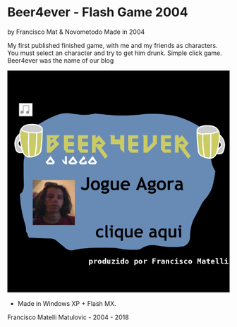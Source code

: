 # Beer4ever - Flash Game 2004
by Francisco Mat & Novometodo
Made in 2004

My first published finished game, with me and my friends as characters. You must select an character and try to get him drunk. Simple click game. Beer4ever was the name of our blog

![Beer4ever Game](2018-06-28-screenshot-beer4ever.png)

* Made in Windows XP + Flash MX.

Francisco Matelli Matulovic - 2004 - 2018